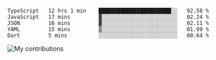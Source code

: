 <!--START_SECTION:waka-->
```text
TypeScript   12 hrs 1 min    ███████████████████████░░   92.58 % 
JavaScript   17 mins         ▓░░░░░░░░░░░░░░░░░░░░░░░░   02.24 % 
JSON         16 mins         ▓░░░░░░░░░░░░░░░░░░░░░░░░   02.11 % 
YAML         15 mins         ▒░░░░░░░░░░░░░░░░░░░░░░░░   01.99 % 
Dart         5 mins          ░░░░░░░░░░░░░░░░░░░░░░░░░   00.64 % 
```
<!--END_SECTION:waka-->
<img src="https://github-readme-streak-stats.herokuapp.com/?user=pahas&theme=white" alt="My contributions" />
